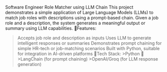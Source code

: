 Software Engineer Role Matcher using LLM Chain
This project demonstrates a simple application of Large Language Models (LLMs) to match job roles with descriptions using a prompt-based chain. Given a job role and a description, the system generates a meaningful output or summary using LLM capabilities.
🚀Features:
   >Accepts job role and description as inputs
   >Uses LLM to generate intelligent responses or summaries
   >Demonstrates prompt chaining for simple HR-tech or job-matching scenarios
Built with Python, suitable for integration in AI-driven platforms
🧰Tech Stack:
    >Python 🐍
    >LangChain (for prompt chaining)
    >OpenAI/Groq (for LLM response generation)
